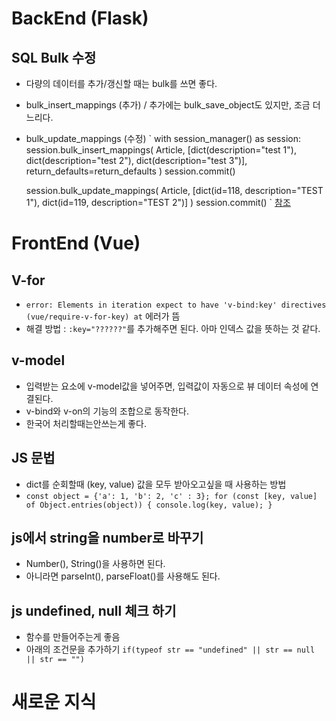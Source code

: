 # BackEnd (Flask)

## SQL Bulk 수정
  - 다량의 데이터를 추가/갱신할 때는 bulk를 쓰면 좋다.
  - bulk_insert_mappings (추가) / 추가에는 bulk_save_object도 있지만, 조금 더 느리다.
  - bulk_update_mappings (수정) 
  `
  with session_manager() as session:
    session.bulk_insert_mappings(
        Article, [dict(description="test 1"), dict(description="test 2"), dict(description="test 3")],
        return_defaults=return_defaults
    )
    session.commit()

    session.bulk_update_mappings(
        Article, [dict(id=118, description="TEST 1"), dict(id=119, description="TEST 2")]
    )
    session.commit()
  `
  [참조](https://minwook-shin.github.io/sqlalchemy-bulk-insert-update/)

# FrontEnd (Vue)

## V-for
  - `error: Elements in iteration expect to have 'v-bind:key' directives (vue/require-v-for-key) at` 에러가 뜸
  - 해결 방법 : `:key="??????"`를 추가해주면 된다. 아마 인덱스 값을 뜻하는 것 같다.
## v-model
  - 입력받는 요소에 v-model값을 넣어주면, 입력값이 자동으로 뷰 데이터 속성에 연결된다.
  - v-bind와 v-on의 기능의 조합으로 동작한다.
  - 한국어 처리할때는안쓰는게 좋다.

## JS 문법
  - dict를 순회할때 (key, value) 값을 모두 받아오고싶을 때 사용하는 방법
  - `const object = {'a': 1, 'b': 2, 'c' : 3};
    for (const [key, value] of Object.entries(object)) {
      console.log(key, value);
    }`

## js에서 string을 number로 바꾸기
  - Number(), String()을 사용하면 된다.
  - 아니라면 parseInt(), parseFloat()를 사용해도 된다.


## js undefined, null 체크 하기
  - 함수를 만들어주는게 좋음
  - 아래의 조건문을 추가하기
  `
  if(typeof str == "undefined" || str == null || str == "")
  `

# 새로운 지식

##
